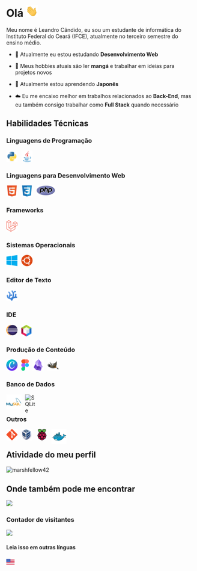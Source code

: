 # Olá <img width="32px" src="Assets/wave.gif" />
Meu nome é Leandro Cândido, eu sou um estudante de informática do Instituto Federal do Ceará (IFCE), atualmente no terceiro semestre do ensino médio.

- 🔭 Atualmente eu estou estudando **Desenvolvimento Web**

- 💬 Meus hobbies atuais são ler **mangá** e trabalhar em ideias para projetos novos

- 🌱 Atualmente estou aprendendo **Japonês**

- ☁️ Eu me encaixo melhor em trabalhos relacionados ao **Back-End**, mas eu também consigo trabalhar como **Full Stack** quando necessário

## Habilidades Técnicas

### Linguagens de Programação
<img align="left" title="Python" width="30px" style="padding-right:10px;" src="Assets/python-original.svg" />
<img align="left" title="Java" width="30px" style="padding-right:10px;" src="Assets/java-original.svg"/>

<br/>

#

### Linguagens para Desenvolvimento Web
<img align="left" title="HTML" width="30px" style="padding-right:10px;" src="Assets/html5-original.svg" />
<img align="left" title="CSS" width="30px" style="padding-right:10px;" src="Assets/css3-original.svg" />
<img align="left" title="PHP" width="50px" style="padding-right:10px;" src="Assets/PHP-logo.svg" />

<br/>

#

### Frameworks
<img align="left" title="Laravel" width="30px" style="padding-right:10px;" src="Assets/laravel-original.svg" />

<br/>

#

### Sistemas Operacionais
<img align="left" title="Windows" width="30px" style="padding-right:10px;" src="Assets/windows8-original.svg" />
<img align="left" title="Ubuntu" width="30px" style="padding-right:10px;" src="Assets/ubuntu-4-logo-svg-vector.svg" />

<br/>

#

### Editor de Texto
<img align="left" title="VSCodium" width="30px" style="padding-right:10px;" src="Assets/paulo22s.png" />

<br/>

#

### IDE
<img align="left" title="Eclipse" width="30px" style="padding-right:10px;" src="Assets/NicePng_eclipse-png_2648074.png" />
<img align="left" title="Netbeans" width="27px" style="padding-right:10px;" src="Assets/Apache_NetBeans_Logo.svg" />

<br/>

#

### Produção de Conteúdo
<img align="left" title="Canva" width="30px" style="padding-right:10px;" src="Assets/Canva_icon_2021.svg" />
<img align="left" title="Figma" width="20px" style="padding-right:10px;" src="Assets/Figma-logo.svg" />
<img align="left" title="Obsidian" width="30px" style="padding-right:10px;" src="Assets/2023_Obsidian_logo.svg" />
<img align="left" title="GIMP" width="30px" style="padding-right:10px;" src="Assets/The_GIMP_icon_-_gnome.svg" />

<br/>

#

### Banco de Dados
<img align="left" title="MySQL" width="40px" style="padding-right:10px;" src="Assets/mysql-original-wordmark.svg" />
<img align="left" title="SQLite" width="30px" style="padding-right:10px;" src="Assets/Sqlite-square-icon.svg" />

<br/>

#

### Outros
<img align="left" title="Git" width="30px" style="padding-right:10px;" src="Assets/git-original.svg" />
<img align="left" title="VirtualBox" width="30px" style="padding-right:10px;" src="Assets/Virtualbox_logo.png" />
<img align="left" title="Raspberry Pi" width="30px" style="padding-right:10px;" src="Assets/raspberrypi-original.svg" />
<img align="left" title="Docker" width="40px" style="padding-right:10px;" src="Assets/docker-original.svg" />
<br/>

<!--

#

### O que eu quero aprender
<img align="left" title="Rust" width="38px" style="padding-right:10px;" src="Assets/rust-logo-512x512.png" />
<img align="left" title="C++" width="35px" style="padding-right:10px;" src="Assets/cplusplus-original.svg" />
<img align="left" title="Kotlin" width="30px" style="padding-right:10px;" src="Assets/Kotlin_Icon.svg" />

<br/>

-->

#

## Atividade do meu perfil
<p><img align="center" src="https://github-readme-stats.vercel.app/api?username=marshfellow42&show_icons=true&locale=pt-br&theme=algolia&hide_border=true" alt="marshfellow42" /></p>

## Onde também pode me encontrar
<div align="left">
<a href="mailto:leandrocandido6@protonmail.com"> <img src="https://img.shields.io/badge/ProtonMail-8B89CC?style=for-the-badge&logo=protonmail&logoColor=white" style="padding-right:10px" ></a> 
</div>

### Contador de visitantes
![](https://komarev.com/ghpvc/?username=marshfellow42&style=flat-square&label=Vizualizações+do+perfil)

#### Leia isso em outras línguas
<kbd>[<img title="Inglês" src="Assets/usa.png" width="22">](Translations/README_en.md)</kbd>
